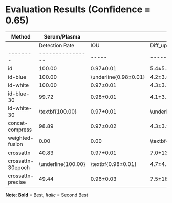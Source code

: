 # Evaluation Results (Confidence = 0.65)

| Method | Serum/Plasma | | | | Buffy Coat | | | |
|--------|--------------|----|----|----|-----------|----|----|----|
| | Detection Rate | IOU | Diff_up | Diff_low | Detection Rate | IOU | Diff_up | Diff_low |
|--------|----------------|-----|---------|----------|----------------|-----|---------|----------|
| id | 100.00 | 0.97$\pm$0.01 | 5.4$\pm$5.8 | \underline{3.2$\pm$3.3} | 96.39 | 0.77$\pm$0.07 | 4.3$\pm$3.1 | 2.3$\pm$1.5 |
| id-blue | 100.00 | \underline{0.98$\pm$0.01} | 4.2$\pm$3.0 | 3.4$\pm$2.4 | \textbf{99.17} | 0.77$\pm$0.07 | 4.3$\pm$3.0 | 2.4$\pm$1.7 |
| id-white | 100.00 | 0.97$\pm$0.01 | 4.3$\pm$3.7 | 3.6$\pm$2.9 | 96.39 | 0.75$\pm$0.08 | 4.6$\pm$3.7 | 2.6$\pm$2.2 |
| id-blue-30 | 99.72 | 0.98$\pm$0.01 | 4.1$\pm$3.2 | 3.6$\pm$2.6 | \underline{99.17} | \textbf{0.78$\pm$0.07} | 4.3$\pm$2.9 | 2.5$\pm$1.9 |
| id-white-30 | \textbf{100.00} | 0.97$\pm$0.01 | \underline{3.9$\pm$3.8} | 3.7$\pm$2.9 | 98.61 | 0.75$\pm$0.07 | 4.6$\pm$3.3 | 2.5$\pm$1.9 |
| concat-compress | 98.89 | 0.97$\pm$0.02 | 4.3$\pm$3.9 | 4.3$\pm$6.0 | 65.56 | 0.76$\pm$0.06 | 4.4$\pm$2.5 | 2.1$\pm$1.4 |
| weighted-fusion | 0.00 | 0.00 | \textbf{0.0} | \textbf{0.0} | 21.67 | 0.76$\pm$0.06 | \underline{3.9$\pm$2.1} | 2.2$\pm$1.4 |
| crossattn | 40.83 | 0.97$\pm$0.01 | 7.0$\pm$13.6 | 4.4$\pm$5.8 | 73.06 | 0.77$\pm$0.07 | 4.4$\pm$2.6 | \underline{2.1$\pm$1.5} |
| crossattn-30epoch | \underline{100.00} | \textbf{0.98$\pm$0.01} | 4.7$\pm$4.5 | 3.6$\pm$2.8 | 97.50 | 0.76$\pm$0.07 | 4.6$\pm$3.0 | 2.6$\pm$2.0 |
| crossattn-precise | 49.44 | 0.96$\pm$0.03 | 7.5$\pm$16.0 | 4.4$\pm$4.9 | 51.94 | \underline{0.78$\pm$0.05} | \textbf{3.7$\pm$2.4} | \textbf{1.9$\pm$1.5} |


**Note**: **Bold** = Best, _Italic_ = Second Best
